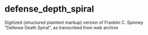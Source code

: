 # defense_depth_spiral
Digitized (structured plaintext markup) version of Franklin C. Spinney "Defense Death Spiral", as transcribed from web archive

